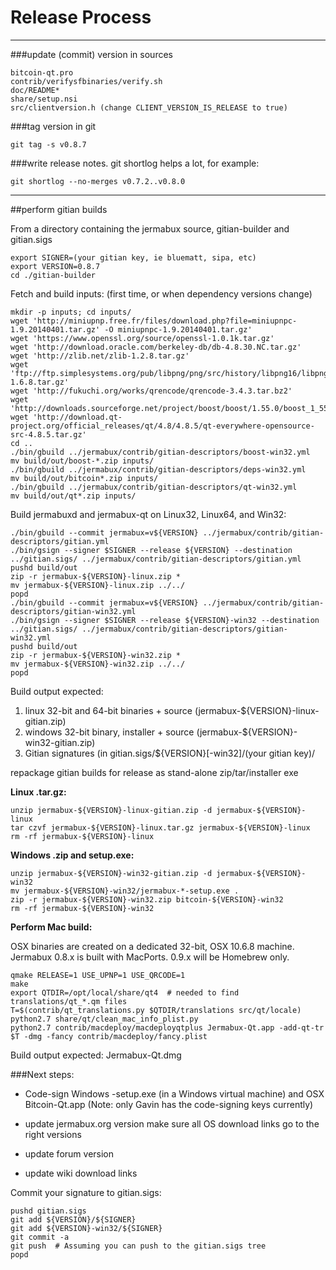 Release Process
====================

* * *

###update (commit) version in sources


	bitcoin-qt.pro
	contrib/verifysfbinaries/verify.sh
	doc/README*
	share/setup.nsi
	src/clientversion.h (change CLIENT_VERSION_IS_RELEASE to true)

###tag version in git

	git tag -s v0.8.7

###write release notes. git shortlog helps a lot, for example:

	git shortlog --no-merges v0.7.2..v0.8.0

* * *

##perform gitian builds

 From a directory containing the jermabux source, gitian-builder and gitian.sigs
  
	export SIGNER=(your gitian key, ie bluematt, sipa, etc)
	export VERSION=0.8.7
	cd ./gitian-builder

 Fetch and build inputs: (first time, or when dependency versions change)

	mkdir -p inputs; cd inputs/
	wget 'http://miniupnp.free.fr/files/download.php?file=miniupnpc-1.9.20140401.tar.gz' -O miniupnpc-1.9.20140401.tar.gz'
	wget 'https://www.openssl.org/source/openssl-1.0.1k.tar.gz'
	wget 'http://download.oracle.com/berkeley-db/db-4.8.30.NC.tar.gz'
	wget 'http://zlib.net/zlib-1.2.8.tar.gz'
	wget 'ftp://ftp.simplesystems.org/pub/libpng/png/src/history/libpng16/libpng-1.6.8.tar.gz'
	wget 'http://fukuchi.org/works/qrencode/qrencode-3.4.3.tar.bz2'
	wget 'http://downloads.sourceforge.net/project/boost/boost/1.55.0/boost_1_55_0.tar.bz2'
	wget 'http://download.qt-project.org/official_releases/qt/4.8/4.8.5/qt-everywhere-opensource-src-4.8.5.tar.gz'
	cd ..
	./bin/gbuild ../jermabux/contrib/gitian-descriptors/boost-win32.yml
	mv build/out/boost-*.zip inputs/
	./bin/gbuild ../jermabux/contrib/gitian-descriptors/deps-win32.yml
	mv build/out/bitcoin*.zip inputs/
	./bin/gbuild ../jermabux/contrib/gitian-descriptors/qt-win32.yml
	mv build/out/qt*.zip inputs/

 Build jermabuxd and jermabux-qt on Linux32, Linux64, and Win32:
  
	./bin/gbuild --commit jermabux=v${VERSION} ../jermabux/contrib/gitian-descriptors/gitian.yml
	./bin/gsign --signer $SIGNER --release ${VERSION} --destination ../gitian.sigs/ ../jermabux/contrib/gitian-descriptors/gitian.yml
	pushd build/out
	zip -r jermabux-${VERSION}-linux.zip *
	mv jermabux-${VERSION}-linux.zip ../../
	popd
	./bin/gbuild --commit jermabux=v${VERSION} ../jermabux/contrib/gitian-descriptors/gitian-win32.yml
	./bin/gsign --signer $SIGNER --release ${VERSION}-win32 --destination ../gitian.sigs/ ../jermabux/contrib/gitian-descriptors/gitian-win32.yml
	pushd build/out
	zip -r jermabux-${VERSION}-win32.zip *
	mv jermabux-${VERSION}-win32.zip ../../
	popd

  Build output expected:

  1. linux 32-bit and 64-bit binaries + source (jermabux-${VERSION}-linux-gitian.zip)
  2. windows 32-bit binary, installer + source (jermabux-${VERSION}-win32-gitian.zip)
  3. Gitian signatures (in gitian.sigs/${VERSION}[-win32]/(your gitian key)/

repackage gitian builds for release as stand-alone zip/tar/installer exe

**Linux .tar.gz:**

	unzip jermabux-${VERSION}-linux-gitian.zip -d jermabux-${VERSION}-linux
	tar czvf jermabux-${VERSION}-linux.tar.gz jermabux-${VERSION}-linux
	rm -rf jermabux-${VERSION}-linux

**Windows .zip and setup.exe:**

	unzip jermabux-${VERSION}-win32-gitian.zip -d jermabux-${VERSION}-win32
	mv jermabux-${VERSION}-win32/jermabux-*-setup.exe .
	zip -r jermabux-${VERSION}-win32.zip bitcoin-${VERSION}-win32
	rm -rf jermabux-${VERSION}-win32

**Perform Mac build:**

  OSX binaries are created on a dedicated 32-bit, OSX 10.6.8 machine.
  Jermabux 0.8.x is built with MacPorts.  0.9.x will be Homebrew only.

	qmake RELEASE=1 USE_UPNP=1 USE_QRCODE=1
	make
	export QTDIR=/opt/local/share/qt4  # needed to find translations/qt_*.qm files
	T=$(contrib/qt_translations.py $QTDIR/translations src/qt/locale)
	python2.7 share/qt/clean_mac_info_plist.py
	python2.7 contrib/macdeploy/macdeployqtplus Jermabux-Qt.app -add-qt-tr $T -dmg -fancy contrib/macdeploy/fancy.plist

 Build output expected: Jermabux-Qt.dmg

###Next steps:

* Code-sign Windows -setup.exe (in a Windows virtual machine) and
  OSX Bitcoin-Qt.app (Note: only Gavin has the code-signing keys currently)

* update jermabux.org version
  make sure all OS download links go to the right versions

* update forum version

* update wiki download links

Commit your signature to gitian.sigs:

	pushd gitian.sigs
	git add ${VERSION}/${SIGNER}
	git add ${VERSION}-win32/${SIGNER}
	git commit -a
	git push  # Assuming you can push to the gitian.sigs tree
	popd

